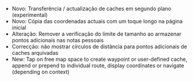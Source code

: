 - Novo: Transferência / actualização de caches em segundo plano (experimental)
- Novo: Cópia das coordenadas actuais com um toque longo na página inicial
- Alteração: Remover a verificação do limite de tamanho ao armazenar pontos adicionais nas notas pessoais
- Correcção: não mostrar círculos de distância para pontos adicionais de caches arquivadas
- New: Tap on free map space to create waypoint or user-defined cache, append or prepend to individual route, display coordinates or navigate (depending on context)
